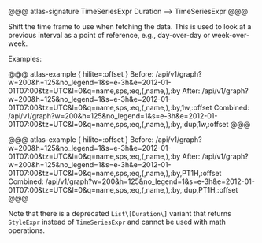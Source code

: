 @@@ atlas-signature
TimeSeriesExpr
Duration
-->
TimeSeriesExpr
@@@

Shift the time frame to use when fetching the data. This is used to look at a previous
interval as a point of reference, e.g., day-over-day or week-over-week.

Examples:

@@@ atlas-example { hilite=:offset }
Before: /api/v1/graph?w=200&h=125&no_legend=1&s=e-3h&e=2012-01-01T07:00&tz=UTC&l=0&q=name,sps,:eq,(,name,),:by
After: /api/v1/graph?w=200&h=125&no_legend=1&s=e-3h&e=2012-01-01T07:00&tz=UTC&l=0&q=name,sps,:eq,(,name,),:by,1w,:offset
Combined: /api/v1/graph?w=200&h=125&no_legend=1&s=e-3h&e=2012-01-01T07:00&tz=UTC&l=0&q=name,sps,:eq,(,name,),:by,:dup,1w,:offset
@@@

@@@ atlas-example { hilite=:offset }
Before: /api/v1/graph?w=200&h=125&no_legend=1&s=e-3h&e=2012-01-01T07:00&tz=UTC&l=0&q=name,sps,:eq,(,name,),:by
After: /api/v1/graph?w=200&h=125&no_legend=1&s=e-3h&e=2012-01-01T07:00&tz=UTC&l=0&q=name,sps,:eq,(,name,),:by,PT1H,:offset
Combined: /api/v1/graph?w=200&h=125&no_legend=1&s=e-3h&e=2012-01-01T07:00&tz=UTC&l=0&q=name,sps,:eq,(,name,),:by,:dup,PT1H,:offset
@@@

Note that there is a deprecated `List\[Duration\]` variant that returns `StyleExpr` instead 
of `TimeSeriesExpr` and cannot be used with math operations.